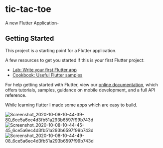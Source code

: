 # tic-tac-toe

A new Flutter Application-

## Getting Started

This project is a starting point for a Flutter application.

A few resources to get you started if this is your first Flutter project:

- [Lab: Write your first Flutter app](https://flutter.dev/docs/get-started/codelab)
- [Cookbook: Useful Flutter samples](https://flutter.dev/docs/cookbook)

For help getting started with Flutter, view our
[online documentation](https://flutter.dev/docs), which offers tutorials,
samples, guidance on mobile development, and a full API reference.

While learning flutter I made some apps which are easy to build.


![Screenshot_2020-10-08-10-44-39-80_6ce5a6ec4d3fb51a293b6597f99b743d](https://user-images.githubusercontent.com/26058609/95418358-f529eb00-0954-11eb-91ce-97e1a444089b.jpg)  ![Screenshot_2020-10-08-10-44-45-45_6ce5a6ec4d3fb51a293b6597f99b743d](https://user-images.githubusercontent.com/26058609/95418411-0d016f00-0955-11eb-8218-fa670043b756.jpg) ![Screenshot_2020-10-08-10-44-49-08_6ce5a6ec4d3fb51a293b6597f99b743d](https://user-images.githubusercontent.com/26058609/95418454-2f938800-0955-11eb-8b2c-58c6373171ef.jpg)

